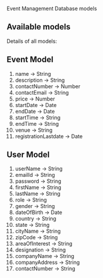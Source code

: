 Event Management Database models

## Available models

Details of all models:

## Event Model

1. name -> String
2. description -> String
3. contactNumber -> Number
4. contactEmail -> String
5. price -> Number
6. startDate -> Date
7. endDate -> Date
8. startTime -> String
9. endTime -> String
10. venue -> String
11. registrationLastdate -> Date

## User Model

1.  userName -> String
2.  emailId -> String
3.  password -> String
4.  firstName -> String
5.  lastName -> String
6.  role -> String
7.  gender -> String
8.  dateOfBirth -> Date
9.  country -> String
10. state -> String
11. cityName -> String
12. zipCode -> String
13. areaOfInterest -> String
14. designation -> String
15. companyName -> String
16. companyAddress -> String
17. contactNumber -> String
